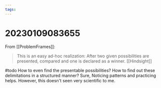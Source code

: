 ```yaml
---
tags:
---
```


# 20230109083655

From \[\[ProblemFrames]]:

> This is an easy ad-hoc realization: After two given possibilities are presented, compared and one is declared as a winner. \[\[Hindsight]]

\#todo How to even find the presentable possibilities? How to find out these delimitations in a structured manner? Sure, Noticing patterns and practicing helps. However, this doesn't seen very scientific to me.
